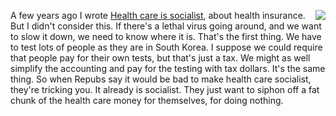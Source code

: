 <img src="http://scripting.com/images/2020/03/02/leninStamp.png" border="0" align="right">A few years ago I wrote <a href="http://scripting.com/2017/03/08/theWorldIsSocialistPartIi.html">Health care is socialist</a>, about health insurance. But I didn't consider this. If there's a lethal virus going around, and we want to slow it down, we need to know where it is. That's the first thing. We have to test lots of people as they are in South Korea. I suppose we could require that people pay for their own tests, but that's just a tax. We might as well simplify the accounting and pay for the testing with tax dollars. It's the same thing. So when Repubs say it would be bad to make health care socialist, they're tricking you. It already is socialist. They just want to siphon off a fat chunk of the health care money for themselves, for doing nothing.  
